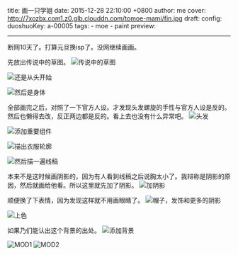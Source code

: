 title: 画一只学姐
date: 2015-12-28 22:10:00 +0800
author: me
cover: http://7xozbx.com1.z0.glb.clouddn.com/tomoe-mami/fin.jpg
draft: 
config:
    duoshuoKey: a-00005
tags:
    - moe
    - paint
preview: 

---

断网10天了。打算元旦换isp了。没网继续画画。

<!--more-->

先放出传说中的草图。
![传说中的草图](http://7xozbx.com1.z0.glb.clouddn.com/tomoe-mami/0.jpg-h720p)

![还是从头开始](http://7xozbx.com1.z0.glb.clouddn.com/tomoe-mami/1.jpg-h720p)

![然后是身体](http://7xozbx.com1.z0.glb.clouddn.com/tomoe-mami/2.jpg-h720p)

全部画完之后，对照了一下官方人设。才发现头发螺旋的手性与官方人设是反的。然后也懒得去改，反正两边都是反的。看上去也没有什么异常吧。
![头发](http://7xozbx.com1.z0.glb.clouddn.com/tomoe-mami/3.jpg-h720p)

![添加重要组件](http://7xozbx.com1.z0.glb.clouddn.com/tomoe-mami/4.jpg-h720p)

![描出衣服轮廓](http://7xozbx.com1.z0.glb.clouddn.com/tomoe-mami/5.jpg-h720p)

![然后描一遍线稿](http://7xozbx.com1.z0.glb.clouddn.com/tomoe-mami/6.jpg-h720p)

本来不是这时候画阴影的，因为有人看到线稿之后说胸太小了。我辩称是阴影的原因，然后就画给他看。所以这里就先加了阴影。
![加阴影](http://7xozbx.com1.z0.glb.clouddn.com/tomoe-mami/7.jpg-h720p)

顺便换了下表情，因为发现这样就不用画眼睛了。
![帽子，发饰和更多的阴影](http://7xozbx.com1.z0.glb.clouddn.com/tomoe-mami/8.jpg-h720p)

![上色](http://7xozbx.com1.z0.glb.clouddn.com/tomoe-mami/9.jpg-h720p)

如果乃们能认出这个背景的出处。
![添加背景](http://7xozbx.com1.z0.glb.clouddn.com/tomoe-mami/fin.jpg-h720p)



![MOD1](http://7xozbx.com1.z0.glb.clouddn.com/tomoe-mami/9Ex1.jpg-h720p)
![MOD2](http://7xozbx.com1.z0.glb.clouddn.com/tomoe-mami/9Ex2.jpg-h720p)

